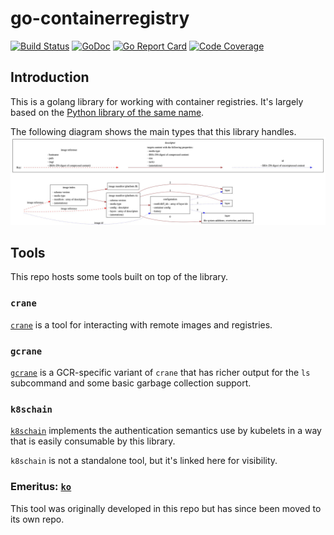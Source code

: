 # go-containerregistry

[![Build Status](https://travis-ci.org/google/go-containerregistry.svg?branch=master)](https://travis-ci.org/google/go-containerregistry)
[![GoDoc](https://godoc.org/github.com/flant/go-containerregistry?status.svg)](https://godoc.org/github.com/flant/go-containerregistry)
[![Go Report Card](https://goreportcard.com/badge/google/go-containerregistry)](https://goreportcard.com/report/google/go-containerregistry)
[![Code Coverage](https://codecov.io/gh/google/go-containerregistry/branch/master/graph/badge.svg)](https://codecov.io/gh/google/go-containerregistry)


## Introduction

This is a golang library for working with container registries.
It's largely based on the [Python library of the same name](https://github.com/google/containerregistry).

The following diagram shows the main types that this library handles.
![OCI image representation](images/ociimage.jpeg)

## Tools

This repo hosts some tools built on top of the library.

### `crane`

[`crane`](cmd/crane/doc/crane.md) is a tool for interacting with remote images
and registries.

### `gcrane`

[`gcrane`](cmd/gcrane/README.md) is a GCR-specific variant of `crane` that has
richer output for the `ls` subcommand and some basic garbage collection support.

### `k8schain`

[`k8schain`](pkg/authn/k8schain/README.md) implements the authentication
semantics use by kubelets in a way that is easily consumable by this library.

`k8schain` is not a standalone tool, but it's linked here for visibility.

### Emeritus: [`ko`](https://github.com/google/ko)

This tool was originally developed in this repo but has since been moved to its
own repo.
